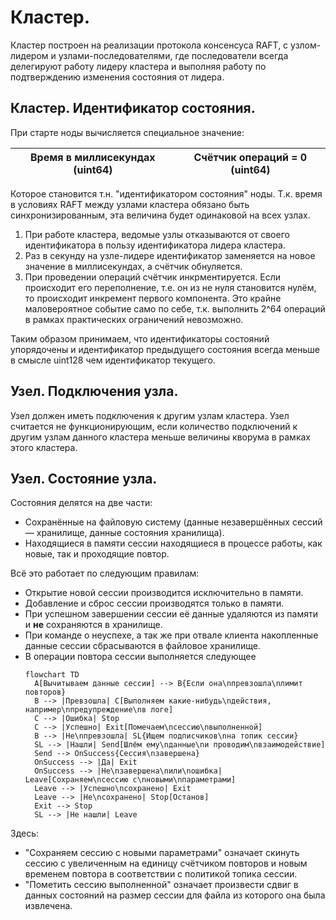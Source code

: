 # Кластер.

Кластер построен на реализации протокола консенсуса RAFT, с узлом-лидером и узлами-последователями, где последователи
всегда делегируют работу лидеру кластера и выполняя работу по подтверждению изменения состояния от лидера.

## Кластер. Идентификатор состояния.

При старте ноды вычисляется специальное значение:

| Время в миллисекундах (uint64) | Счётчик операций = 0 (uint64) |
|--------------------------------|-------------------------------|

Которое становится т.н. "идентификатором состояния" ноды. Т.к. время в условиях RAFT между узлами кластера обязано
быть синхронизированным, эта величина будет одинаковой на всех узлах.

1. При работе кластера, ведомые узлы отказываются от своего идентификатора в пользу идентификатора лидера кластера.
2. Раз в секунду на узле-лидере идентификатор заменяется на новое значение в миллисекундах, а счётчик обнуляется. 
3. При проведении операций счётчик инкрментируется. Если происходит его переполнение, т.е. он из не нуля становится 
   нулём, то происходит инкремент первого компонента. Это крайне маловероятное событие само по себе, т.к. выполнить 2^64
   операций в рамках практических ограничений невозможно.

Таким образом принимаем, что идентификаторы состояний упорядочены и идентификатор предыдущего состояния всегда меньше
в смысле uint128 чем идентификатор текущего.

## Узел. Подключения узла.

Узел должен иметь подключения к другим узлам кластера. Узел считается не функционирующим, если количество подключений
к другим узлам данного кластера меньше величины кворума в рамках этого кластера.

## Узел. Состояние узла.

Состояния делятся на две части:

* Сохранённые на файловую систему (данные незавершённых сессий — хранилище, данные состояния хранилища).
* Находящиеся в памяти сессии находящиеся в процессе работы, как новые, так и проходящие повтор.

Всё это работает по следующим правилам:

* Открытие новой сессии производится исключительно в памяти.
* Добавление и сброс сессии производятся только в памяти.
* При успешном завершении сессии её данные удаляются из памяти и **не** сохраняются в хранилище.
* При команде о неуспехе, а так же при отвале клиента накопленные данные сессии сбрасываются в файловое хранилище.
* В операции повтора сессии выполняется следующее
  ```mermaid
  flowchart TD
    A[Вычитываем данные сессии] --> B{Если она\nпревзошла\nлимит повторов}
    B --> |Превзошла| C[Выполняем какие-нибудь\nдействия, например\nпредупреждение\nв логе]
    C --> |Ошибка| Stop
    C --> |Успешно| Exit[Помечаем\nсессию\nвыполненной]
    B --> |Не\nпревзошла| SL{Ищем подписчиков\nна топик сессии}
    SL --> |Нашли| Send[Шлём ему\nданные\nи проводим\nвзаимодействие]
    Send --> OnSuccess{Сессия\nзавершена}
    OnSuccess --> |Да| Exit
    OnSuccess --> |Не\nзавершена\nили\nошибка| Leave[Сохраняем\nсессию с\nновыми\nпараметрами]
    Leave --> |Успешно\nсохранено| Exit
    Leave --> |Не\nсохранено| Stop[Останов]
    Exit --> Stop
    SL --> |Не нашли| Leave
  ```

Здесь:

* "Сохраняем сессию с новыми параметрами" означает скинуть сессию с увеличенным на единицу счётчиком повторов и новым 
  временем повтора в соответствии с политикой топика сессии.
* "Пометить сессию выполненной" означает произвести сдвиг в данных состояний на размер сессии для файла из которого она
  была извлечена.


